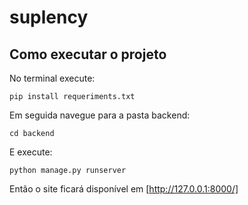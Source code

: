 # suplency

## Como executar o projeto

No terminal execute:
```
pip install requeriments.txt
```

Em seguida navegue para a pasta backend:
```
cd backend
```

E execute:
```
python manage.py runserver
```

Então o site ficará disponível em [http://127.0.0.1:8000/]
